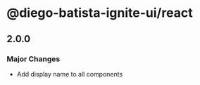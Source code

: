 # @diego-batista-ignite-ui/react

## 2.0.0

### Major Changes

- Add display name to all components
